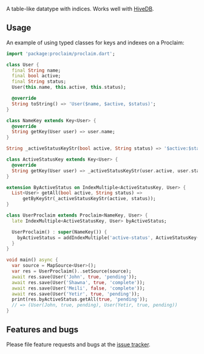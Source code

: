 A table-like datatype with indices. Works well with [HiveDB][hive].

## Usage

An example of using typed classes for keys and indexes on a Proclaim:

```dart
import 'package:proclaim/proclaim.dart';

class User {
  final String name;
  final bool active;
  final String status;
  User(this.name, this.active, this.status);

  @override
  String toString() => 'User($name, $active, $status)';
}

class NameKey extends Key<User> {
  @override
  String getKey(User user) => user.name;
}

String _activeStatusKeyStr(bool active, String status) => '$active:$status';

class ActiveStatusKey extends Key<User> {
  @override
  String getKey(User user) => _activeStatusKeyStr(user.active, user.status);
}

extension ByActiveStatus on IndexMultiple<ActiveStatusKey, User> {
  List<User> getAll(bool active, String status) =>
      getByKeyStr(_activeStatusKeyStr(active, status));
}

class UserProclaim extends Proclaim<NameKey, User> {
  late IndexMultiple<ActiveStatusKey, User> byActiveStatus;

  UserProclaim() : super(NameKey()) {
    byActiveStatus = addIndexMultiple('active-status', ActiveStatusKey());
  }
}

void main() async {
  var source = MapSource<User>();
  var res = UserProclaim()..setSource(source);
  await res.save(User('John', true, 'pending'));
  await res.save(User('Shawna', true, 'complete'));
  await res.save(User('Meili', false, 'complete'));
  await res.save(User('Yetir', true, 'pending'));
  print(res.byActiveStatus.getAll(true, 'pending'));
  // => (User(John, true, pending), User(Yetir, true, pending))
}
```

## Features and bugs

Please file feature requests and bugs at the [issue tracker][tracker].

[tracker]: http://github.com/moontreeapp/proclaim/issues
[hive]: https://github.com/hivedb/hive